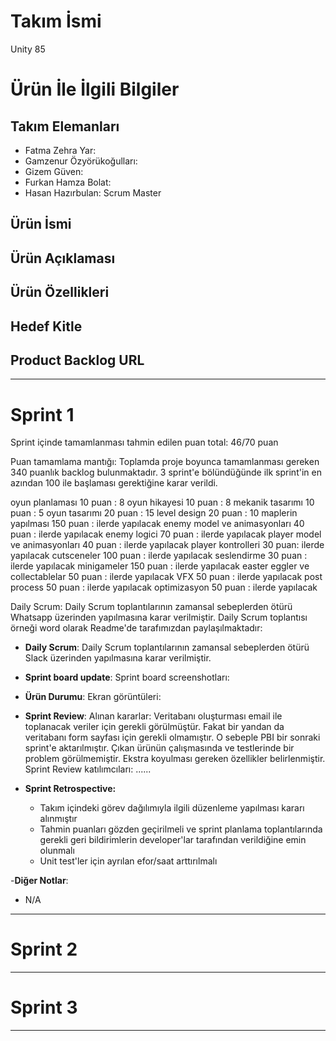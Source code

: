 # **Takım İsmi**

Unity 85

# Ürün İle İlgili Bilgiler

## Takım Elemanları

- Fatma Zehra Yar:
- Gamzenur Özyörükoğulları: 
- Gizem Güven:
- Furkan Hamza Bolat:
-  Hasan Hazırbulan: Scrum Master 

## Ürün İsmi



## Ürün Açıklaması



## Ürün Özellikleri


## Hedef Kitle



## Product Backlog URL



---

# Sprint 1
Sprint içinde tamamlanması tahmin edilen puan total: 46/70 puan

Puan tamamlama mantığı: Toplamda proje boyunca tamamlanması gereken 340 puanlık backlog bulunmaktadır. 3 sprint'e bölündüğünde ilk sprint'in en azından 100 ile başlaması gerektiğine karar verildi.

oyun planlaması 10 puan : 8
oyun hikayesi 10 puan : 8
mekanik tasarımı 10 puan : 5
oyun tasarımı 20 puan : 15
level design 20 puan : 10
maplerin yapılması 150 puan : ilerde yapılacak
enemy model ve animasyonları 40 puan : ilerde yapılacak
enemy logici 70 puan : ilerde yapılacak
player model ve animasyonları 40 puan : ilerde yapılacak
player kontrolleri 30 puan: ilerde yapılacak
cutsceneler 100 puan : ilerde yapılacak
seslendirme 30 puan : ilerde yapılacak
minigameler 150 puan : ilerde yapılacak
easter eggler ve collectablelar 50 puan : ilerde yapılacak
VFX 50 puan : ilerde yapılacak
post process 50 puan : ilerde yapılacak
optimizasyon 50 puan : ilerde yapılacak

Daily Scrum: Daily Scrum toplantılarının zamansal sebeplerden ötürü Whatsapp üzerinden yapılmasına karar verilmiştir. Daily Scrum toplantısı örneği word olarak Readme'de tarafımızdan paylaşılmaktadır: 

- **Daily Scrum**: Daily Scrum toplantılarının zamansal sebeplerden ötürü Slack üzerinden yapılmasına karar verilmiştir.
- **Sprint board update**: Sprint board screenshotları: 

- **Ürün Durumu**: Ekran görüntüleri:


- **Sprint Review**: 
Alınan kararlar: Veritabanı oluşturması email ile toplanacak veriler için gerekli görülmüştür. Fakat bir yandan da veritabanı form sayfası için gerekli olmamıştır. O sebeple PBI bir sonraki sprint'e aktarılmıştır. Çıkan ürünün çalışmasında ve testlerinde bir problem görülmemiştir. Ekstra koyulması gereken özellikler belirlenmiştir. Sprint Review katılımcıları: ......

- **Sprint Retrospective:**
  - Takım içindeki görev dağılımıyla ilgili düzenleme yapılması kararı alınmıştır
  - Tahmin puanları gözden geçirilmeli ve sprint planlama toplantılarında gerekli geri bildirimlerin developer'lar tarafından verildiğine emin olunmalı
  - Unit test'ler için ayrılan efor/saat arttırılmalı 

-**Diğer Notlar**:
- N/A

---

# Sprint 2


---

# Sprint 3

---
